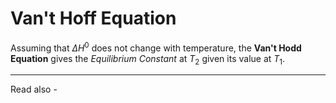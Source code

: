 # Van't Hoff Equation

Assuming that ${\Delta H^0}$ does not change with temperature, the **Van't Hodd Equation** gives the *Equilibrium Constant* at ${T_2}$ given its value at ${T_1}$.



---
Read also - 